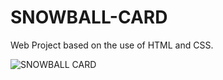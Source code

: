 # SNOWBALL-CARD

Web Project based on the use of HTML and CSS.

![SNOWBALL CARD](https://github.com/anferebu/LAYOUT-FOR-SIMPLE-WEBSITE/blob/master/Layout.jpg)

